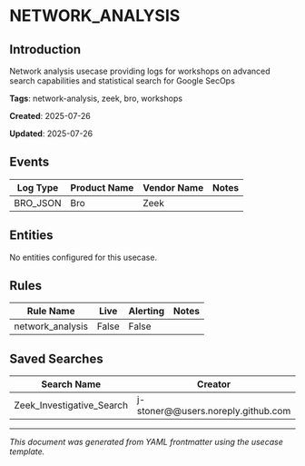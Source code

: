 # NETWORK_ANALYSIS

## Introduction

Network analysis usecase providing logs for workshops on advanced search capabilities and statistical search for Google SecOps

**Tags**: network-analysis, zeek, bro, workshops

**Created**: 2025-07-26

**Updated**: 2025-07-26



## Events

| Log Type | Product Name | Vendor Name | Notes |
|----------|--------------|-------------|-------|
| BRO_JSON | Bro | Zeek |  |

## Entities

No entities configured for this usecase.

## Rules

| Rule Name | Live | Alerting | Notes |
|-----------|------|----------|-------|
| network_analysis | False | False |  |

## Saved Searches

| Search Name | Creator | Notes |
|-------------|---------|-------|
| Zeek_Investigative_Search | j-stoner@@users.noreply.github.com |  |


---

*This document was generated from YAML frontmatter using the usecase template.*
